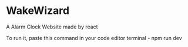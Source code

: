 # WakeWizard
 A Alarm Clock Website made by react
 
To run it, paste this command in your code editor terminal - 
npm run dev
